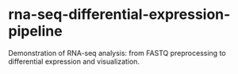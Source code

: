 # rna-seq-differential-expression-pipeline
Demonstration of RNA-seq analysis: from FASTQ preprocessing to differential expression and visualization.
